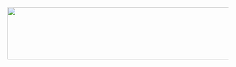 
<a href="https://github.com/devxb/gitanimals">
  <img
    src="https://render.gitanimals.org/lines/yunse0708?pet-id=594046171192518921"
    width="600"
    height="120"
  />
</a>
  
